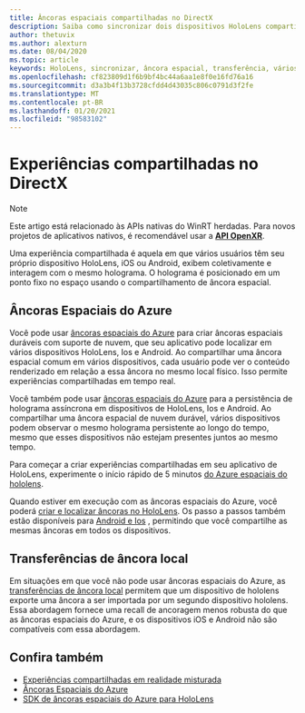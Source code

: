 ```yaml
---
title: Âncoras espaciais compartilhadas no DirectX
description: Saiba como sincronizar dois dispositivos HoloLens compartilhando âncoras espaciais locais e do Azure em aplicativos DirectX.
author: thetuvix
ms.author: alexturn
ms.date: 08/04/2020
ms.topic: article
keywords: HoloLens, sincronizar, âncora espacial, transferência, vários participantes, exibição, cenário, passo a passos, código de exemplo, Azure, âncoras espaciais do Azure, ASA
ms.openlocfilehash: cf823809d1f6b9bf4bc44a6aa1e8f0e16fd76a16
ms.sourcegitcommit: d3a3b4f13b3728cfdd4d43035c806c0791d3f2fe
ms.translationtype: MT
ms.contentlocale: pt-BR
ms.lasthandoff: 01/20/2021
ms.locfileid: "98583102"
---
```

# <a name="shared-experiences-in-directx"></a>Experiências compartilhadas no DirectX

> [!NOTE]
> Este artigo está relacionado às APIs nativas do WinRT herdadas.  Para novos projetos de aplicativos nativos, é recomendável usar a **[API OpenXR](../native/openxr-getting-started.md)**.

Uma experiência compartilhada é aquela em que vários usuários têm seu próprio dispositivo HoloLens, iOS ou Android, exibem coletivamente e interagem com o mesmo holograma. O holograma é posicionado em um ponto fixo no espaço usando o compartilhamento de âncora espacial.

## <a name="azure-spatial-anchors"></a>Âncoras Espaciais do Azure

Você pode usar <a href="/azure/spatial-anchors/overview" target="_blank">âncoras espaciais do Azure</a> para criar âncoras espaciais duráveis com suporte de nuvem, que seu aplicativo pode localizar em vários dispositivos HoloLens, Ios e Android.  Ao compartilhar uma âncora espacial comum em vários dispositivos, cada usuário pode ver o conteúdo renderizado em relação a essa âncora no mesmo local físico.  Isso permite experiências compartilhadas em tempo real.

Você também pode usar <a href="/azure/spatial-anchors/overview" target="_blank">âncoras espaciais do Azure</a> para a persistência de holograma assíncrona em dispositivos de HoloLens, Ios e Android.  Ao compartilhar uma âncora espacial de nuvem durável, vários dispositivos podem observar o mesmo holograma persistente ao longo do tempo, mesmo que esses dispositivos não estejam presentes juntos ao mesmo tempo.

Para começar a criar experiências compartilhadas em seu aplicativo de HoloLens, experimente o início rápido de 5 minutos <a href="/azure/spatial-anchors/quickstarts/get-started-hololens" target="_blank">do Azure espaciais do hololens</a>.

Quando estiver em execução com as âncoras espaciais do Azure, você poderá <a href="/azure/spatial-anchors/concepts/create-locate-anchors-cpp-winrt" target="_blank">criar e localizar âncoras no HoloLens</a>.  Os passo a passos também estão disponíveis para <a href="/azure/spatial-anchors/create-locate-anchors-overview" target="_blank">Android e Ios</a> , permitindo que você compartilhe as mesmas âncoras em todos os dispositivos.

## <a name="local-anchor-transfers"></a>Transferências de âncora local

Em situações em que você não pode usar âncoras espaciais do Azure, as [transferências de âncora local](../../out-of-scope/local-anchor-transfers-in-directx.md) permitem que um dispositivo de hololens exporte uma âncora a ser importada por um segundo dispositivo hololens.  Essa abordagem fornece uma recall de ancoragem menos robusta do que as âncoras espaciais do Azure, e os dispositivos iOS e Android não são compatíveis com essa abordagem.

## <a name="see-also"></a>Confira também

* [Experiências compartilhadas em realidade misturada](shared-experiences-in-mixed-reality.md)
* <a href="/azure/spatial-anchors" target="_blank">Âncoras Espaciais do Azure</a>
* <a href="/cpp/api/spatial-anchors/winrt/" target="_blank">SDK de âncoras espaciais do Azure para HoloLens</a>